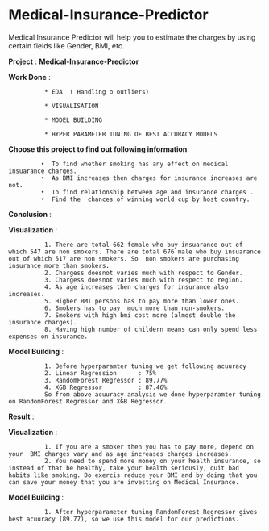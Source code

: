 # Medical-Insurance-Predictor
Medical Insurance Predictor will help you to estimate the charges by using certain fields like Gender, BMI, etc.


**Project** : **Medical-Insurance-Predictor**

**Work Done** :

              * EDA  ( Handling o outliers)

              * VISUALISATION 

              * MODEL BUILDING 

              * HYPER PARAMETER TUNING OF BEST ACCURACY MODELS


**Choose this project to find out following information**:

             •	To find whether smoking has any effect on medical insuarance charges.
             •	As BMI increases then charges for insurance increases are not.
             •	To find relationship between age and insurance charges .
             •	Find the  chances of winning world cup by host country. 
             
**Conclusion** :

**Visualization** : 

              1. There are total 662 female who buy insuarance out of which 547 are non smokers. There are total 676 male who buy insuarance out of which 517 are non smokers. So  non smokers are purchasing insurance more than smokers.
              2. Chargess doesnot varies much with respect to Gender.
              3. Chargess doesnot varies much with respect to region.
              4. As age increases then charges for insurance also increases.
              5. Higher BMI persons has to pay more than lower ones.
              6. Smokers has to pay  much more than non-smokers.
              7. Smokers with high bmi cost more (almost double the insurance charges).
              8. Having high number of childern means can only spend less expenses on insurance.
              
**Model Building** : 

              1. Before hyperparamter tuning we get following acuuracy 
              2. Linear Regression      : 75%
              3. RandomForest Regressor : 89.77%
              4. XGB Regressor          : 87.46%
              So from above acuuracy analysis we done hyperparamter tuning on RandomForest Regressor and XGB Regressor.

**Result** :

**Visualization** :

              1. If you are a smoker then you has to pay more, depend on your  BMI charges vary and as age increases charges increases.
              2. You need to spend more money on your health insurance, so instead of that be healthy, take your health seriously, quit bad habits like smoking. Do exercis reduce your BMI and by doing that you can save your money that you are investing on Medical Insurance.
              
**Model Building** : 

              1. After hyperparameter tuning RandomForest Regressor gives best acuuracy (89.77), so we use this model for our predictions.
